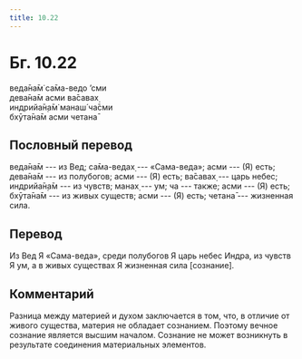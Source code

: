 ```yaml
---
title: 10.22
---
```


# Бг. 10.22
веда̄на̄м̇ са̄ма-ведо ’сми<br/>
дева̄на̄м асми ва̄савах̣<br/>
индрийа̄н̣а̄м̇ манаш́ ча̄сми<br/>
бхӯта̄на̄м асми четана̄
## Пословный перевод

веда̄на̄м --- из Вед; са̄ма-ведах̣ --- «Сама-веда»; асми --- (Я) есть;
дева̄на̄м --- из полубогов; асми --- (Я) есть; ва̄савах̣ --- царь небес;
индрийа̄н̣а̄м --- из чувств; манах̣ --- ум; ча --- также; асми --- (Я) есть;
бхӯта̄на̄м --- из живых существ; асми --- (Я) есть; четана̄ --- жизненная
сила.

## Перевод

Из Вед Я «Сама-веда», среди полубогов Я царь небес Индра, из чувств Я
ум, а в живых существах Я жизненная сила \[сознание\].

## Комментарий

Разница между материей и духом заключается в том, что, в отличие от
живого существа, материя не обладает сознанием. Поэтому вечное сознание
является высшим началом. Сознание не может возникнуть в результате
соединения материальных элементов.
